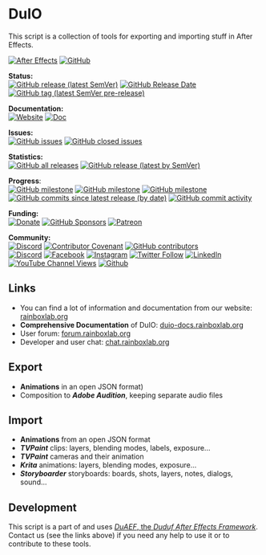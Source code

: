 # DuIO

This script is a collection of tools for exporting and importing stuff in After Effects.

[![After Effects](https://img.shields.io/badge/After%20Effects-Win%20|%20Mac-informational?color=lightgrey&logo=adobeaftereffects)](#) [![GitHub](https://img.shields.io/github/license/RxLaboratory/DuIO?color=lightgrey)](LICENSE.md)

**Status:**  
[![GitHub release (latest SemVer)](https://img.shields.io/github/v/release/RxLaboratory/DuIO?color=brightgreen)](https://github.com/RxLaboratory/DuIO/releases) [![GitHub Release Date](https://img.shields.io/github/release-date/RxLaboratory/DuIO)](https://github.com/RxLaboratory/DuIO/releases) [![GitHub tag (latest SemVer pre-release)](https://img.shields.io/github/v/tag/RxLaboratory/DuIO?include_prereleases&label=testing)](https://github.com/RxLaboratory/DuIO/tags)

**Documentation:**  
[![Website](https://img.shields.io/badge/website-RxLab-informational)](http://rxlaboratory.org/tools/duio) [![Doc](https://img.shields.io/badge/documentation-duio.rxlab.guide-informational)](http://duio.rxlab.guide)

**Issues:**  
[![GitHub issues](https://img.shields.io/github/issues-raw/RxLaboratory/DuIO)](https://github.com/RxLaboratory/DuIO/issues) [![GitHub closed issues](https://img.shields.io/github/issues-closed-raw/RxLaboratory/DuIO?color=lightgrey)](https://github.com/RxLaboratory/DuIO/issues?q=is%3Aissue+is%3Aclosed)

**Statistics:**  
[![GitHub all releases](https://img.shields.io/github/downloads/RxLaboratory/DuIO/total)](https://github.com/RxLaboratory/DuIO/releases) [![GitHub release (latest by SemVer)](https://img.shields.io/github/downloads/RxLaboratory/DuIO/latest/total?sort=semver)](https://github.com/RxLaboratory/DuIO/releases)

**Progress**:  
[![GitHub milestone](https://img.shields.io/github/milestones/progress-percent/RxLaboratory/DuIO/1)](https://github.com/RxLaboratory/DuIO/milestone/1) [![GitHub milestone](https://img.shields.io/github/milestones/issues-open/RxLaboratory/DuIO/1)](https://github.com/RxLaboratory/DuIO/milestone/1) [![GitHub milestone](https://img.shields.io/github/milestones/issues-closed/RxLaboratory/DuIO/1)](https://github.com/RxLaboratory/DuIO/milestone/1?closed=1) [![GitHub commits since latest release (by date)](https://img.shields.io/github/commits-since/RxLaboratory/DuIO/latest)](https://github.com/RxLaboratory/DuIO/network) [![GitHub commit activity](https://img.shields.io/github/commit-activity/m/RxLaboratory/DuIO)](https://github.com/RxLaboratory/DuIO/graphs/commit-activity)

**Funding:**  
[![Donate](https://img.shields.io/badge/donate--blue?logo=heart)](http://donate.rxlab.info) [![GitHub Sponsors](https://img.shields.io/github/sponsors/RxLaboratory?logo=github)](https://github.com/sponsors/RxLaboratory) [![Patreon](https://img.shields.io/badge/patreon--blue?logo=patreon)](https://patreon.com/duduf)

**Community:**  
[![Discord](https://img.shields.io/discord/480782642825134100)](http://chat.rxlab.info) [![Contributor Covenant](https://img.shields.io/badge/Contributor%20Covenant-2.1-4baaaa.svg)](CODE_OF_CONDUCT.md) [![GitHub contributors](https://img.shields.io/github/contributors-anon/RxLaboratory/DuIO)](https://github.com/RxLaboratory/DuIO/graphs/contributors)  
[![Discord](https://img.shields.io/discord/480782642825134100?logo=discord&style=social&label=Discord)](http://chat.rxlab.info)
[![Facebook](https://img.shields.io/badge/Facebook-1877F2?logo=facebook&style=social)](https://www.facebook.com/rxlaboratory) [![Instagram](https://img.shields.io/badge/Instagram-E4405F?logo=instagram&style=social)](https://www.instagram.com/rxlaboratory/) [![Twitter Follow](https://img.shields.io/twitter/follow/RxLaboratory?label=Twitter&style=social)](https://www.twitter.com/rxlaboratory/) [![LinkedIn](https://img.shields.io/badge/LinkedIn-0077B5?logo=linkedin&style=social)](https://www.linkedin.com/company/RxLaboratory/) [![YouTube Channel Views](https://img.shields.io/youtube/channel/views/UC64qGypBbyM-ia-yf0nFSTg?label=Youtube)](https://www.youtube.com/channel/UC64qGypBbyM-ia-yf0nFSTg) [![Github](https://img.shields.io/badge/GitHub-100000?logo=github&logoColor=100000&style=social)](https://github.com/RxLaboratory/DuIO)

## Links

- You can find a lot of information and documentation from our website: [rainboxlab.org](https://rainboxlab.org)
- **Comprehensive Documentation** of DuIO: [duio-docs.rainboxlab.org](http://duio-docs.rainboxlab.org)
- User forum: [forum.rainboxlab.org](http://forum.rainboxlab.org)   
- Developer and user chat: [chat.rainboxlab.org](http://chat.rainboxlab.org)

## Export

- **Animations** in an open JSON format)
- Composition to ***Adobe Audition***, keeping separate audio files

## Import

- **Animations** from an open JSON format
- ***TVPaint*** clips: layers, blending modes, labels, exposure...
- ***TVPaint*** cameras and their animation
- ***Krita*** animations: layers, blending modes, exposure...
- ***Storyboarder*** storyboards: boards, shots, layers, notes, dialogs, sound...

## Development

This script is a part of and uses [*DuAEF*, the *Duduf After Effects Framework*](https://github.com/Rainbox-dev/DuAEF).  
Contact us (see the links above) if you need any help to use it or to contribute to these tools.
